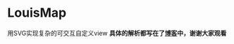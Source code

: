 # LouisMap
用SVG实现复杂的可交互自定义view
**具体的解析都写在了[博客](https://louisshark.github.io/2017/06/02/%E4%BD%BF%E7%94%A8SVG%E6%9D%A5%E5%AE%9E%E7%8E%B0%E5%A4%8D%E6%9D%82%E7%9A%84%E8%87%AA%E5%AE%9A%E4%B9%89View/)中，谢谢大家观看**
